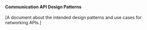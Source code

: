 #### Communication API Design Patterns

[A document about the intended design patterns and use cases for networking APIs.]
